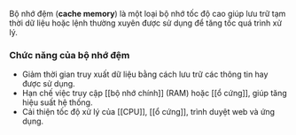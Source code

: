 Bộ nhớ đệm (**cache memory**) là một loại bộ nhớ tốc độ cao giúp lưu trữ tạm thời dữ liệu hoặc lệnh thường xuyên được sử dụng để tăng tốc quá trình xử lý.

### Chức năng của bộ nhớ đệm
- Giảm thời gian truy xuất dữ liệu bằng cách lưu trữ các thông tin hay được sử dụng.
- Hạn chế việc truy cập [[bộ nhớ chính]] (RAM) hoặc [[ổ cứng]], giúp tăng hiệu suất hệ thống.
- Cải thiện tốc độ xử lý của [[CPU]], [[ổ cứng]], trình duyệt web và ứng dụng.